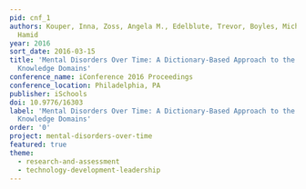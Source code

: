 ```yaml
---
pid: cnf_1
authors: Kouper, Inna, Zoss, Angela M., Edelblute, Trevor, Boyles, Michael and Ekbia,
  Hamid
year: 2016
sort_date: 2016-03-15
title: 'Mental Disorders Over Time: A Dictionary-Based Approach to the Analysis of
  Knowledge Domains'
conference_name: iConference 2016 Proceedings
conference_location: Philadelphia, PA
publisher: iSchools
doi: 10.9776/16303
label: 'Mental Disorders Over Time: A Dictionary-Based Approach to the Analysis of
  Knowledge Domains'
order: '0'
project: mental-disorders-over-time
featured: true
theme: 
  - research-and-assessment
  - technology-development-leadership
---
```

